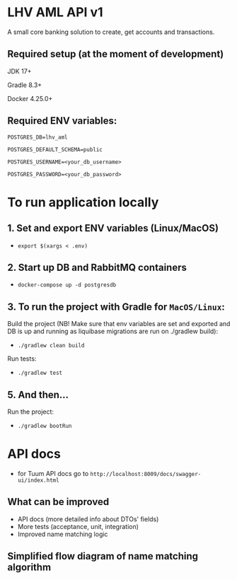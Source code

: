 # LHV AML API v1

A small core banking solution to create, get accounts and transactions.

## Required setup (at the moment of development)
JDK 17+

Gradle 8.3+

Docker 4.25.0+

## Required ENV variables:

`POSTGRES_DB=lhv_aml`

`POSTGRES_DEFAULT_SCHEMA=public`

`POSTGRES_USERNAME=<your_db_username>`

`POSTGRES_PASSWORD=<your_db_password>`


# To run application locally

## 1. Set and export ENV variables (Linux/MacOS)
* `export $(xargs < .env)`

## 2. Start up DB and RabbitMQ containers
* `docker-compose up -d postgresdb`

## 3. To run the project with Gradle for `MacOS/Linux`:
Build the project (NB! Make sure that env variables are set and exported and DB is up and running as liquibase migrations are run on ./gradlew build):
* `./gradlew clean build` 

Run tests:
* `./gradlew test`

## 5. And then...
Run the project:
* `./gradlew bootRun`


# API docs
* for Tuum API docs go to `http://localhost:8009/docs/swagger-ui/index.html`


## What can be improved
* API docs (more detailed info about DTOs' fields)
* More tests (acceptance, unit, integration)
* Improved name matching logic

## Simplified flow diagram of name matching algorithm

